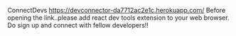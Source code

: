 ConnectDevs
https://devconnector-da7712ac2e1c.herokuapp.com/ 
Before opening the link..please add react dev tools extension to your web browser. 
Do sign up and connect with fellow developers!!
